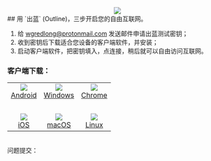 <center><img src="https://raw.githubusercontent.com/wgredlong/wgredlong.github.io/master/img/bg-Oval.png"></center>
## 用 `出蓝` (Outline)，三步开启您的自由互联网。

1. 给 <wgredlong@protonmail.com> 发送邮件申请出蓝测试密钥；
2. 收到密钥后下载适合您设备的客户端软件，并安装；
3. 启动客户端软件，把密钥填入，点连接，稍后就可以自由访问互联网。

### 客户端下载：

<table>  
<tr>
<td align="center"><img src="https://raw.githubusercontent.com/wgredlong/wgredlong.github.io/master/img/platform-android.png"><br><a href="https://play.google.com/store/apps/details?id=org.outline.android.client" title="android-v1.2.7">Android</a></td>
<td align="center"><img src="https://raw.githubusercontent.com/wgredlong/wgredlong.github.io/master/img/platform-windows.png"><br><a href="https://github.com/Jigsaw-Code/outline-client/releases/download/windows-v1.2.20/Outline-Client.exe" titel="windows-v1.2.20">Windows</a></td>
<td align="center"><img src="https://raw.githubusercontent.com/wgredlong/wgredlong.github.io/master/img/platform-chrome.png"><br><a href="https://play.google.com/store/apps/details?id=org.outline.android.client" title="android-v1.2.7">Chrome</a></td>
</tr>
<tr><td>&nbsp;</td></tr>
<tr>
<td align="center"><img src="https://raw.githubusercontent.com/wgredlong/wgredlong.github.io/master/img/platform-apple.png"><br><a href="https://github.com/Jigsaw-Code/outline-client/releases/download/ios-v1.2.2/Outline.ipa" titel="iOS v1.2.2">iOS</a></td>
<td align="center"><img src="https://raw.githubusercontent.com/wgredlong/wgredlong.github.io/master/img/platform-apple.png"><br><a href="https://itunes.apple.com/us/app/outline-app/id1356178125">macOS</a></td>
<td align="center"><img src="https://raw.githubusercontent.com/wgredlong/wgredlong.github.io/master/img/platform-linux.png"><br><a href="https://github.com/Jigsaw-Code/outline-client/releases/download/linux-v1.0.1/Outline-Client.AppImage" titel="linux v1.0.1">Linux</a></td>
</tr>
</table>
<br>
问题提交：<https://github.com/wgredlong/wgredlong.github.io/issues>
